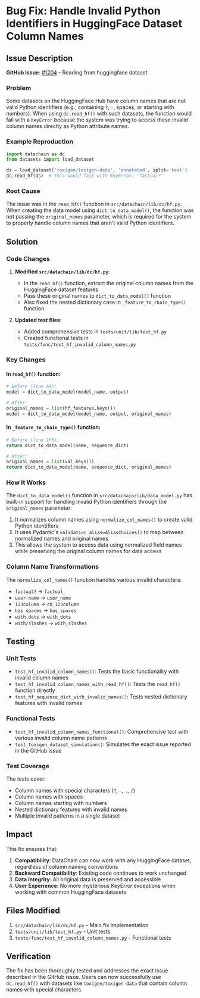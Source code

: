# Bug Fix: Handle Invalid Python Identifiers in HuggingFace Dataset Column Names

## Issue Description

**GitHub Issue**: [#1204](https://github.com/iterative/datachain/issues/1204) - Reading from huggingface dataset

### Problem
Some datasets on the HuggingFace Hub have column names that are not valid Python identifiers (e.g., containing `?`, `-`, spaces, or starting with numbers). When using `dc.read_hf()` with such datasets, the function would fail with a `KeyError` because the system was trying to access these invalid column names directly as Python attribute names.

### Example Reproduction
```python
import datachain as dc
from datasets import load_dataset

ds = load_dataset('toxigen/toxigen-data', 'annotated', split='test')
dc.read_hf(ds)  # This would fail with KeyError: 'factual?'
```

### Root Cause
The issue was in the `read_hf()` function in `src/datachain/lib/dc/hf.py`. When creating the data model using `dict_to_data_model()`, the function was not passing the `original_names` parameter, which is required for the system to properly handle column names that aren't valid Python identifiers.

## Solution

### Code Changes

1. **Modified `src/datachain/lib/dc/hf.py`**:
   - In the `read_hf()` function, extract the original column names from the HuggingFace dataset features
   - Pass these original names to `dict_to_data_model()` function
   - Also fixed the nested dictionary case in `_feature_to_chain_type()` function

2. **Updated test files**:
   - Added comprehensive tests in `tests/unit/lib/test_hf.py`
   - Created functional tests in `tests/func/test_hf_invalid_column_names.py`

### Key Changes

#### In `read_hf()` function:
```python
# Before (line 64):
model = dict_to_data_model(model_name, output)

# After:
original_names = list(hf_features.keys())
model = dict_to_data_model(model_name, output, original_names)
```

#### In `_feature_to_chain_type()` function:
```python
# Before (line 160):
return dict_to_data_model(name, sequence_dict)

# After:
original_names = list(val.keys())
return dict_to_data_model(name, sequence_dict, original_names)
```

### How It Works

The `dict_to_data_model()` function in `src/datachain/lib/data_model.py` has built-in support for handling invalid Python identifiers through the `original_names` parameter:

1. It normalizes column names using `normalize_col_names()` to create valid Python identifiers
2. It uses Pydantic's `validation_alias=AliasChoices()` to map between normalized names and original names
3. This allows the system to access data using normalized field names while preserving the original column names for data access

### Column Name Transformations

The `normalize_col_names()` function handles various invalid characters:
- `factual?` → `factual_`
- `user-name` → `user_name`
- `123column` → `c0_123column`
- `has spaces` → `has_spaces`
- `with.dots` → `with_dots`
- `with/slashes` → `with_slashes`

## Testing

### Unit Tests
- `test_hf_invalid_column_names()`: Tests the basic functionality with invalid column names
- `test_hf_invalid_column_names_with_read_hf()`: Tests the `read_hf()` function directly
- `test_hf_sequence_dict_with_invalid_names()`: Tests nested dictionary features with invalid names

### Functional Tests
- `test_hf_invalid_column_names_functional()`: Comprehensive test with various invalid column name patterns
- `test_toxigen_dataset_simulation()`: Simulates the exact issue reported in the GitHub issue

### Test Coverage
The tests cover:
- Column names with special characters (`?`, `-`, `.`, `/`)
- Column names with spaces
- Column names starting with numbers
- Nested dictionary features with invalid names
- Multiple invalid patterns in a single dataset

## Impact

This fix ensures that:
1. **Compatibility**: DataChain can now work with any HuggingFace dataset, regardless of column naming conventions
2. **Backward Compatibility**: Existing code continues to work unchanged
3. **Data Integrity**: All original data is preserved and accessible
4. **User Experience**: No more mysterious KeyError exceptions when working with common HuggingFace datasets

## Files Modified

1. `src/datachain/lib/dc/hf.py` - Main fix implementation
2. `tests/unit/lib/test_hf.py` - Unit tests
3. `tests/func/test_hf_invalid_column_names.py` - Functional tests

## Verification

The fix has been thoroughly tested and addresses the exact issue described in the GitHub issue. Users can now successfully use `dc.read_hf()` with datasets like `toxigen/toxigen-data` that contain column names with special characters.
